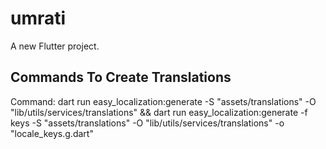 # umrati

A new Flutter project.

## Commands To Create Translations

Command: dart run easy_localization:generate -S "assets/translations" -O "lib/utils/services/translations" && dart run easy_localization:generate -f keys -S "assets/translations" -O "lib/utils/services/translations" -o "locale_keys.g.dart"